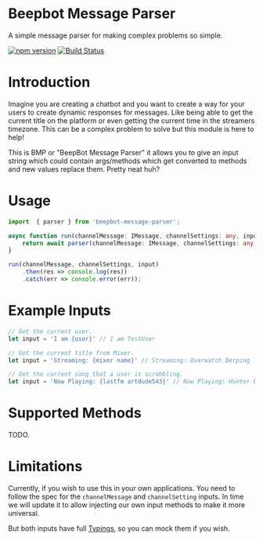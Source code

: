 # Beepbot Message Parser

A simple message parser for making complex problems so simple.

[![npm version](https://badge.fury.io/js/beepbot-message-parser.svg)](https://badge.fury.io/js/beepbot-message-parser)
[![Build Status](https://travis-ci.org/ExoZoneDev/beepbot-message-parser.svg?branch=master)](https://travis-ci.org/ExoZoneDev/beepbot-message-parser)

# Introduction

Imagine you are creating a chatbot and you want to create a way for your users to create dynamic responses for messages. Like being able to get the current title on the platform
or even getting the current time in the streamers timezone. This can be a complex problem to solve but this module is here to help!

This is BMP or "BeepBot Message Parser" it allows you to give an input string which could contain args/methods which get converted to methods and new values replace them. Pretty neat huh?

# Usage
```typescript
import  { parser } from 'beepbot-message-parser';

async function run(channelMessage: IMessage, channelSettings: any, input: string) {
    return await parser(channelMessage: IMessage, channelSettings: any, input: string);
}

run(channelMessage, channelSettings, input)
    .then(res => console.log(res))
    .catch(err => console.error(err));
```

# Example Inputs
```typescript
// Get the current user.
let input = 'I am {user}' // I am TestUser

// Get the current title from Mixer.
let input = 'Streaming: {mixer name}' // Streaming: Overwatch Derping

// Get the current song that a user is scrobbling.
let input = 'Now Playing: {lastfm artdude543}' // Now Playing: Hunter by Galantis
```

# Supported Methods

TODO.

# Limitations

Currently, if you wish to use this in your own applications. You need to follow the spec for the `channelMessage` and `channelSetting` inputs.
In time we will update it to allow injecting our own input methods to make it more universal.

But both inputs have full [Typings](https://github.com/ExoZoneDev/beepbot-message-parser/tree/master/src/interface), so you can mock them if you wish.
